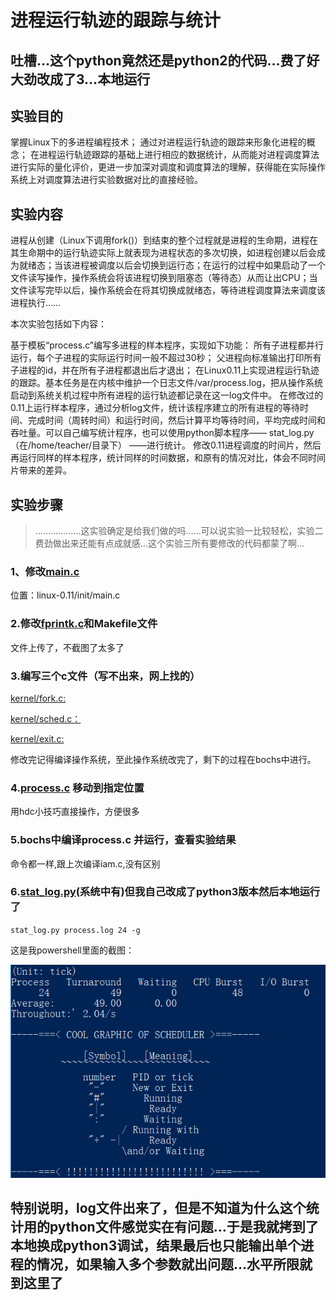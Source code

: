 # 进程运行轨迹的跟踪与统计
## 吐槽…这个python竟然还是python2的代码…费了好大劲改成了3…本地运行

## 实验目的
掌握Linux下的多进程编程技术；
通过对进程运行轨迹的跟踪来形象化进程的概念；
在进程运行轨迹跟踪的基础上进行相应的数据统计，从而能对进程调度算法进行实际的量化评价，更进一步加深对调度和调度算法的理解，获得能在实际操作系统上对调度算法进行实验数据对比的直接经验。
## 实验内容
进程从创建（Linux下调用fork()）到结束的整个过程就是进程的生命期，进程在其生命期中的运行轨迹实际上就表现为进程状态的多次切换，如进程创建以后会成为就绪态；当该进程被调度以后会切换到运行态；在运行的过程中如果启动了一个文件读写操作，操作系统会将该进程切换到阻塞态（等待态）从而让出CPU；当文件读写完毕以后，操作系统会在将其切换成就绪态，等待进程调度算法来调度该进程执行……

本次实验包括如下内容：

基于模板“process.c”编写多进程的样本程序，实现如下功能：
所有子进程都并行运行，每个子进程的实际运行时间一般不超过30秒；
父进程向标准输出打印所有子进程的id，并在所有子进程都退出后才退出；
在Linux0.11上实现进程运行轨迹的跟踪。基本任务是在内核中维护一个日志文件/var/process.log，把从操作系统启动到系统关机过程中所有进程的运行轨迹都记录在这一log文件中。
在修改过的0.11上运行样本程序，通过分析log文件，统计该程序建立的所有进程的等待时间、完成时间（周转时间）和运行时间，然后计算平均等待时间，平均完成时间和吞吐量。可以自己编写统计程序，也可以使用python脚本程序—— stat_log.py（在/home/teacher/目录下） ——进行统计。
修改0.11进程调度的时间片，然后再运行同样的样本程序，统计同样的时间数据，和原有的情况对比，体会不同时间片带来的差异。

## 实验步骤
> ………………这实验确定是给我们做的吗……可以说实验一比较轻松，实验二费劲做出来还能有点成就感…这个实验三所有要修改的代码都蒙了啊…

### 1、修改[main.c](https://github.com/KXTV587/HIT-OSLAB/blob/master/%E7%94%A8%E5%88%B0%E7%9A%84%E5%9B%BE%E7%89%87/%E5%AE%9E%E9%AA%8C3/main.c)
位置：linux-0.11/init/main.c 

### 2.修改[fprintk.c](https://github.com/KXTV587/HIT-OSLAB/blob/master/%E7%94%A8%E5%88%B0%E7%9A%84%E5%9B%BE%E7%89%87/%E5%AE%9E%E9%AA%8C3/fprintk.c)和Makefile文件
文件上传了，不截图了太多了

### 3.编写三个c文件（写不出来，网上找的）

[kernel/fork.c:](https://github.com/KXTV587/HIT-OSLAB/blob/master/%E7%94%A8%E5%88%B0%E7%9A%84%E5%9B%BE%E7%89%87/%E5%AE%9E%E9%AA%8C3/fork.c)

[kernel/sched.c：](https://github.com/KXTV587/HIT-OSLAB/blob/master/%E7%94%A8%E5%88%B0%E7%9A%84%E5%9B%BE%E7%89%87/%E5%AE%9E%E9%AA%8C3/sched.c)

[kernel/exit.c:](https://github.com/KXTV587/HIT-OSLAB/blob/master/%E7%94%A8%E5%88%B0%E7%9A%84%E5%9B%BE%E7%89%87/%E5%AE%9E%E9%AA%8C3/exit.c)

修改完记得编译操作系统，至此操作系统改完了，剩下的过程在bochs中进行。

### 4.[process.c](https://github.com/KXTV587/HIT-OSLAB/blob/master/%E7%94%A8%E5%88%B0%E7%9A%84%E5%9B%BE%E7%89%87/%E5%AE%9E%E9%AA%8C3/process.c) 移动到指定位置
用hdc小技巧直接操作，方便很多

### 5.bochs中编译process.c 并运行，查看实验结果
命令都一样,跟上次编译iam.c,没有区别

### 6.[stat_log.py](https://github.com/KXTV587/HIT-OSLAB/blob/master/%E7%94%A8%E5%88%B0%E7%9A%84%E5%9B%BE%E7%89%87/%E5%AE%9E%E9%AA%8C3/stat_log.py)(系统中有)但我自己改成了python3版本然后本地运行了

`stat_log.py process.log 24 -g`

这是我powershell里面的截图：

![T1](https://github.com/KXTV587/HIT-OSLAB/blob/master/%E7%94%A8%E5%88%B0%E7%9A%84%E5%9B%BE%E7%89%87/%E5%AE%9E%E9%AA%8C3/1.png)

## 特别说明，log文件出来了，但是不知道为什么这个统计用的python文件感觉实在有问题…于是我就拷到了本地换成python3调试，结果最后也只能输出单个进程的情况，如果输入多个参数就出问题…水平所限就到这里了
